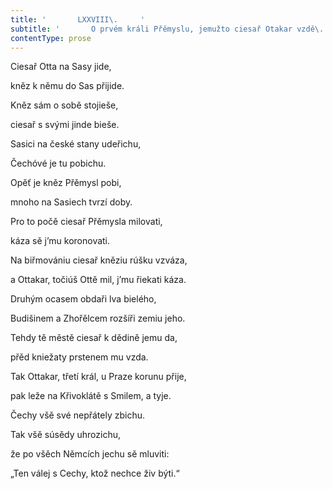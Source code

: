 ```yaml
---
title: '       LXXVIII\.     '
subtitle: '       O prvém králi Přěmyslu, jemužto ciesař Otakar vzdě\.     '
contentType: prose
---
```


<section>

Ciesař Otta na Sasy jide,

kněz k němu do Sas přijide.

Kněz sám o sobě stojieše,

ciesař s svými jinde bieše.

Sasici na české stany udeřichu,

Čechóvé je tu pobichu.

Opěť je kněz Přěmysl pobi,

mnoho na Sasiech tvrzí doby.

Pro to počě ciesař Přěmysla milovati,

káza sě j’mu koronovati.

Na biřmovániu ciesař kněziu rúšku vzváza,

a Ottakar, točiúš Ottě mil, j’mu řiekati káza.

Druhým ocasem obdaři lva bielého,

Budišinem a Zhořělcem rozšíři zemiu jeho.

Tehdy tě městě ciesař k dědině jemu da,

přěd kniežaty prstenem mu vzda.

Tak Ottakar, třetí král, u Praze korunu přije,

pak leže na Křivoklátě s Smilem, a tyje.

Čechy všě své nepřátely zbichu.

Tak všě súsědy uhrozichu,

že po všěch Němcích jechu sě mluviti:

„Ten válej s Cechy, ktož nechce živ býti.“

</section>
